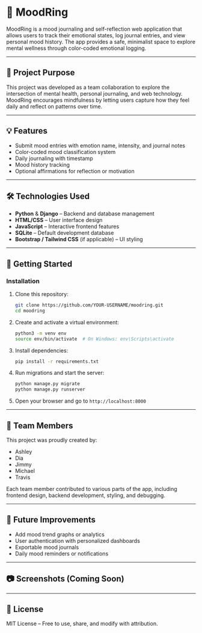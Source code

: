 # 🌈 MoodRing

MoodRing is a mood journaling and self-reflection web application that allows users to track their emotional states, log journal entries, and view personal mood history. The app provides a safe, minimalist space to explore mental wellness through color-coded emotional logging.

---

## 🧠 Project Purpose

This project was developed as a team collaboration to explore the intersection of mental health, personal journaling, and web technology. MoodRing encourages mindfulness by letting users capture how they feel daily and reflect on patterns over time.

---

## 💡 Features

- Submit mood entries with emotion name, intensity, and journal notes  
- Color-coded mood classification system  
- Daily journaling with timestamp  
- Mood history tracking  
- Optional affirmations for reflection or motivation  

---

## 🛠 Technologies Used

- **Python** & **Django** – Backend and database management  
- **HTML/CSS** – User interface design  
- **JavaScript** – Interactive frontend features  
- **SQLite** – Default development database  
- **Bootstrap / Tailwind CSS** (if applicable) – UI styling  

---

## 🚀 Getting Started

### Installation

1. Clone this repository:

    ```bash
    git clone https://github.com/YOUR-USERNAME/moodring.git
    cd moodring
    ```

2. Create and activate a virtual environment:

    ```bash
    python3 -m venv env
    source env/bin/activate  # On Windows: env\Scripts\activate
    ```

3. Install dependencies:

    ```bash
    pip install -r requirements.txt
    ```

4. Run migrations and start the server:

    ```bash
    python manage.py migrate
    python manage.py runserver
    ```

5. Open your browser and go to `http://localhost:8000`

---

## 👥 Team Members

This project was proudly created by:

- Ashley  
- Dia  
- Jimmy  
- Michael  
- Travis  

Each team member contributed to various parts of the app, including frontend design, backend development, styling, and debugging.

---

## 📌 Future Improvements

- Add mood trend graphs or analytics  
- User authentication with personalized dashboards  
- Exportable mood journals  
- Daily mood reminders or notifications  

---

## 📷 Screenshots (Coming Soon)

---

## 📃 License

MIT License – Free to use, share, and modify with attribution.